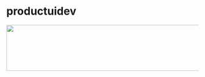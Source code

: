 # productuidev

<a href="https://github.com/devxb/gitanimals">
  <img
    src="https://render.gitanimals.org/lines/productuidev"
    width="600"
    height="120"
  />
</a>
